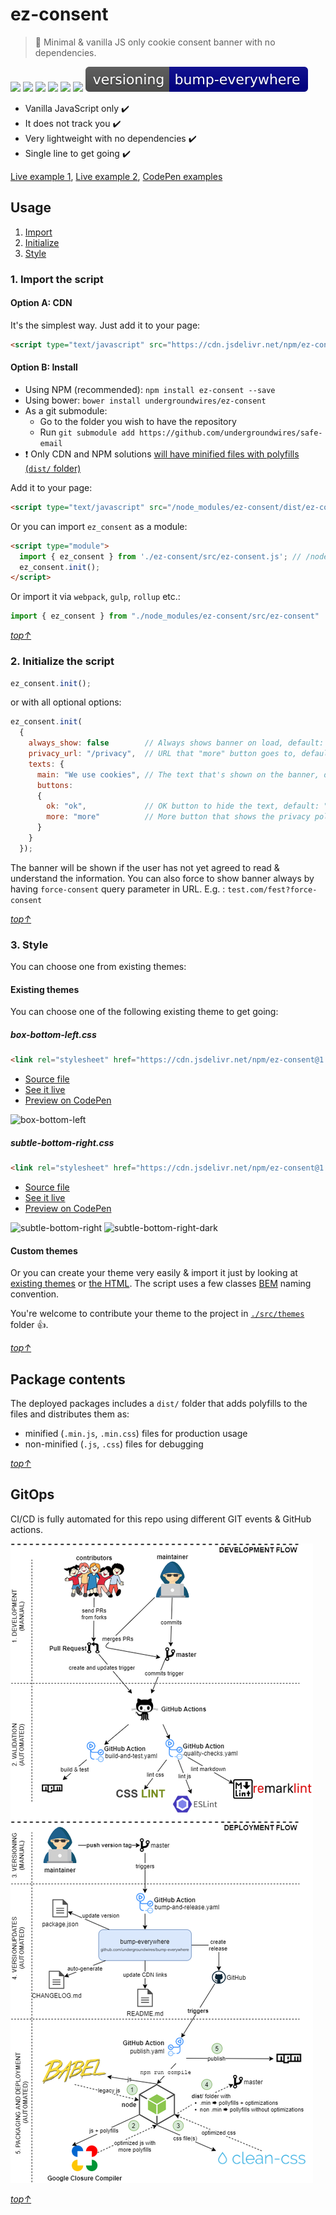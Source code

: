 # ez-consent

> 🍪 Minimal & vanilla JS only cookie consent banner with no dependencies.

[![](https://img.shields.io/badge/contributions-welcome-brightgreen.svg?style=flat)](https://github.com/undergroundwires/ez-consent/issues)
[![](https://github.com/undergroundwires/ez-consent/workflows/Publish/badge.svg)](./.github/workflows/publish.yaml)
[![](https://github.com/undergroundwires/ez-consent/workflows/Build%20&%20test/badge.svg)](./.github/workflows/build-and-test.yaml)
[![](https://github.com/undergroundwires/ez-consent/workflows/Bump%20&%20release/badge.svg)](./.github/workflows/bump-and-release.yaml)
[![](https://github.com/undergroundwires/ez-consent/workflows/Quality%20checks/badge.svg)](./.github/workflows/quality-checks.yaml)
[![](https://img.shields.io/npm/v/ez-consent)](https://www.npmjs.com/package/ez-consent)
[![Auto-versioned by bump-everywhere](https://github.com/undergroundwires/bump-everywhere/blob/master/badge.svg?raw=true)](https://github.com/undergroundwires/bump-everywhere)
<!-- [![](https://img.shields.io/npm/dm/ez-consent)](https://www.npmjs.com/package/ez-consent)
[![](https://data.jsdelivr.com/v1/package/npm/ez-consent/badge?style=rounded)](https://www.jsdelivr.com/package/npm/ez-consent) -->

- Vanilla JavaScript only ✔️
- It does not track you ✔️
- Very lightweight with no dependencies ✔️
- Single line to get going ✔️

[Live example 1](https://cloudarchitecture.io/?force-consent), [Live example 2](https://erkinekici.com/?force-consent), [CodePen examples](https://codepen.io/collection/XRjMGP)

## Usage

1. [Import](#1-import-the-script)
2. [Initialize](#2-initialize-the-script)
3. [Style](#3-style)

### 1. Import the script

#### Option A: CDN

It's the simplest way. Just add it to your page:

```html
<script type="text/javascript" src="https://cdn.jsdelivr.net/npm/ez-consent@1.1.1/dist/ez-consent.min.js"></script>
```

#### Option B: Install

- Using NPM (recommended): `npm install ez-consent --save`
- Using bower: `bower install undergroundwires/ez-consent`
- As a git submodule:
  - Go to the folder you wish to have the repository
  - Run `git submodule add https://github.com/undergroundwires/safe-email`
- ❗ Only CDN and NPM solutions [will have minified files with polyfills (`dist/` folder)](#package-contents)

Add it to your page:

```html
<script type="text/javascript" src="/node_modules/ez-consent/dist/ez-consent.min.js"></script>
```

Or you can import `ez_consent` as a module:

```html
<script type="module">
  import { ez_consent } from './ez-consent/src/ez-consent.js'; // /node_modules/ez-consent/ez-consent.js ...
  ez_consent.init();
</script>
```

Or import it via `webpack`, `gulp`, `rollup` etc.:

```js
import { ez_consent } from "./node_modules/ez-consent/src/ez-consent"
```

*[top↑](#ez-consent)*

### 2. Initialize the script

```js
ez_consent.init();
```

or with all optional options:

```js
ez_consent.init(
  {
    always_show: false        // Always shows banner on load, default: false
    privacy_url: "/privacy",  // URL that "more" button goes to, default: "/privacy/"
    texts: {
      main: "We use cookies", // The text that's shown on the banner, default: "This website uses cookies & similar."
      buttons:
      {
        ok: "ok",             // OK button to hide the text, default: "ok"
        more: "more"          // More button that shows the privacy policy, default "more"
      }
    }
  });
```

The banner will be shown if the user has not yet agreed to read & understand the information.
You can also force to show banner always by having `force-consent` query parameter in URL. E.g. : `test.com/fest?force-consent`

*[top↑](#ez-consent)*

### 3. Style

You can choose one from existing themes:

#### Existing themes

You can choose one of the following existing theme to get going:

##### box-bottom-left.css

```html
<link rel="stylesheet" href="https://cdn.jsdelivr.net/npm/ez-consent@1.1.1/dist/themes/box-bottom-left.min.css">
```

- [Source file](./src/themes/box-bottom-left.css)
- [See it live](https://cloudarchitecture.io/?force-consent)
- [Preview on CodePen](https://codepen.io/undergroundwires/pen/qBdzmyj)

![box-bottom-left](./img/themes/box-bottom-left.png)

##### subtle-bottom-right.css

```html
<link rel="stylesheet" href="https://cdn.jsdelivr.net/npm/ez-consent@1.1.1/dist/themes/subtle-bottom-right.min.css">
```

- [Source file](./src/themes/subtle-bottom-right.css)
- [See it live](https://erkinekici.com/?force-consent)
- [Preview on CodePen](https://codepen.io/undergroundwires/pen/MWwMmqw)

![subtle-bottom-right](./img/themes/subtle-bottom-right-light.png)
![subtle-bottom-right-dark](./img/themes/subtle-bottom-right-dark.png)

#### Custom themes

Or you can create your theme very easily & import it just by looking at [existing themes](./src/themes/) or [the HTML](./src/ez-consent.js#L18). The script uses a few classes [BEM](http://getbem.com/naming/) naming convention.

You're welcome to contribute your theme to the project in [`./src/themes`](./src/themes/) folder 👍.

*[top↑](#ez-consent)*

## Package contents

The deployed packages includes a `dist/` folder that adds polyfills to the files and distributes them as:

- minified (`.min.js`, `.min.css`) files for production usage
- non-minified (`.js`, `.css`) files for debugging

*[top↑](#ez-consent)*

## GitOps

CI/CD is fully automated for this repo using different GIT events & GitHub actions.

![ez-consent continuous integration and deployment flow](./img/gitops.png)

*[top↑](#ez-consent)*
